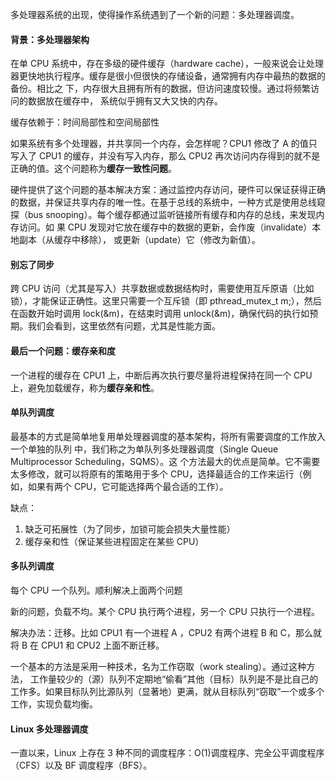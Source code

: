 多处理器系统的出现，使得操作系统遇到了一个新的问题：多处理器调度。

#### 背景：多处理器架构

在单 CPU 系统中，存在多级的硬件缓存（hardware cache），一般来说会让处理器更快地执行程序。缓存是很小但很快的存储设备，通常拥有内存中最热的数据的备份。相比之 下，内存很大且拥有所有的数据，但访问速度较慢。通过将频繁访问的数据放在缓存中， 系统似乎拥有又大又快的内存。

缓存依赖于：时间局部性和空间局部性

如果系统有多个处理器，并共享同一个内存，会怎样呢？CPU1 修改了 A 的值只写入了 CPU1 的缓存，并没有写入内存，那么 CPU2 再次访问内存得到的就不是正确的值。这个问题称为**缓存一致性问题**。

硬件提供了这个问题的基本解决方案：通过监控内存访问，硬件可以保证获得正确的数据，并保证共享内存的唯一性。在基于总线的系统中，一种方式是使用总线窥探（bus snooping）。每个缓存都通过监听链接所有缓存和内存的总线，来发现内存访问。如 果 CPU 发现对它放在缓存中的数据的更新，会作废（invalidate）本地副本（从缓存中移除）， 或更新（update）它（修改为新值）。

#### 别忘了同步

跨 CPU 访问（尤其是写入）共享数据或数据结构时，需要使用互斥原语（比如锁），才能保证正确性。这里只需要一个互斥锁（即 pthread_mutex_t m;），然后在函数开始时调用 lock(&m)，在结束时调用 unlock(&m)，确保代码的执行如预期。我们会看到，这里依然有问题，尤其是性能方面。

#### 最后一个问题：缓存亲和度

一个进程的缓存在 CPU1 上，中断后再次执行要尽量将进程保持在同一个 CPU 上，避免加载缓存，称为**缓存亲和性**。

#### 单队列调度

最基本的方式是简单地复用单处理器调度的基本架构，将所有需要调度的工作放入一个单独的队列 中，我们称之为单队列多处理器调度（Single Queue Multiprocessor Scheduling，SQMS）。这 个方法最大的优点是简单。它不需要太多修改，就可以将原有的策略用于多个 CPU，选择最适合的工作来运行（例如，如果有两个 CPU，它可能选择两个最合适的工作）。

缺点：

1. 缺乏可拓展性（为了同步，加锁可能会损失大量性能）
2. 缓存亲和性（保证某些进程固定在某些 CPU）

#### 多队列调度

每个 CPU 一个队列。顺利解决上面两个问题

新的问题，负载不均。某个 CPU 执行两个进程，另一个 CPU 只执行一个进程。

解决办法：迁移。比如 CPU1 有一个进程 A ，CPU2 有两个进程 B 和 C，那么就将 B 在 CPU1 和 CPU2 上面不断迁移。

一个基本的方法是采用一种技术，名为工作窃取（work stealing）。通过这种方法， 工作量较少的（源）队列不定期地“偷看”其他（目标）队列是不是比自己的工作多。如果目标队列比源队列（显著地）更满，就从目标队列“窃取”一个或多个工作，实现负载均衡。

#### Linux 多处理器调度

一直以来，Linux 上存在 3 种不同的调度程序：O(1)调度程序、完全公平调度程序（CFS）以及 BF 调度程序（BFS）。